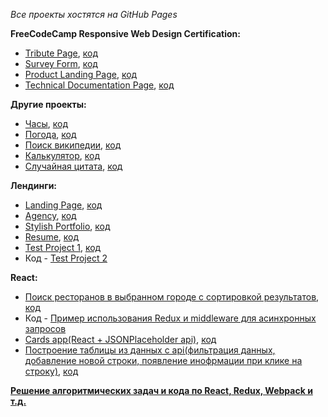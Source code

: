 *Все проекты хостятся на GitHub Pages*

**FreeCodeCamp Responsive Web Design Certification:**
* [Tribute Page](https://bpedley.github.io/FCC/Tribute%20page/), [код](https://github.com/Bpedley/Bpedley.github.io/tree/master/FCC/Tribute%20page)
* [Survey Form](https://bpedley.github.io//FCC/Survey%20page/), [код](https://github.com/Bpedley/Bpedley.github.io/tree/master/FCC/Survey%20page)
* [Product Landing Page](https://bpedley.github.io//FCC/Product%20page/), [код](https://github.com/Bpedley/Bpedley.github.io/tree/master/FCC/Product%20page)
* [Technical Documentation Page](https://bpedley.github.io/FCC/Documentation%20page/index.html), [код](https://github.com/Bpedley/Bpedley.github.io/tree/master/FCC/Documentation%20page)

**Другие проекты:**
* [Часы](https://bpedley.github.io/Other%20projects/Clocks-JS/), [код](https://github.com/Bpedley/Bpedley.github.io/tree/master/Other%20projects/Clocks-JS)
* [Погода](https://bpedley.github.io/Other%20projects/Weather%20app/), [код](https://github.com/Bpedley/Bpedley.github.io/tree/master/Other%20projects/Weather%20app)
* [Поиск википедии](https://bpedley.github.io/Other%20projects/Wikipedia/), [код](https://github.com/Bpedley/Bpedley.github.io/tree/master/Other%20projects/Wikipedia)
* [Калькулятор](https://bpedley.github.io/Other%20projects/Calculator/), [код](https://github.com/Bpedley/Bpedley.github.io/tree/master/Other%20projects/Calculator)
* [Случайная цитата](https://bpedley.github.io/Other%20projects/Random%20quote/), [код](https://github.com/Bpedley/Bpedley.github.io/tree/master/Other%20projects/Random%20quote)

**Лендинги:**
* [Landing Page](https://bpedley.github.io/Pages%20from%20templates/1/), [код](https://github.com/Bpedley/Bpedley.github.io/tree/master/Pages%20from%20templates/1)
* [Agency](https://bpedley.github.io/Pages%20from%20templates/2/), [код](https://github.com/Bpedley/Bpedley.github.io/tree/master/Pages%20from%20templates/2)
* [Stylish Portfolio](https://bpedley.github.io/Pages%20from%20templates/3/), [код](https://github.com/Bpedley/Bpedley.github.io/tree/master/Pages%20from%20templates/3)
* [Resume](https://bpedley.github.io/Pages%20from%20templates/4/), [код](https://github.com/Bpedley/Bpedley.github.io/tree/master/Pages%20from%20templates/4)
* [Test Project 1](https://bpedley.github.io/Test/), [код](https://github.com/Bpedley/Bpedley.github.io/tree/master/Test)
* Код - [Test Project 2](https://github.com/Bpedley/Test)

**React:**
* [Поиск ресторанов в выбранном городе с сортировкой результатов](https://github.com/Bpedley/Bpedley.github.io/tree/master/ravenous), [код](https://github.com/Bpedley/Bpedley.github.io/tree/master/ravenous)
* Код - [Пример использования Redux и middleware для асинхронных запросов](https://github.com/Bpedley/Redux-use-examples)
* [Cards app(React + JSONPlaceholder api)](https://bpedley.github.io/jsonplaceholder-api-cards/), [код](https://github.com/Bpedley/jsonplaceholder-api-cards)
* [Построение таблицы из данных с api(фильтрация данных, добавление новой строки, появление инофрмации при клике на строку)](https://bpedley.github.io/frontend-javascript-test/), [код](https://github.com/Bpedley/frontend-javascript-test)

**[Решение алгоритмических задач и кода по React, Redux, Webpack и т.д.](https://github.com/Bpedley/JS-exercises)**
